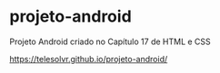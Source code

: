 # projeto-android
Projeto Android criado no Capítulo 17 de HTML e CSS

https://telesolvr.github.io/projeto-android/

